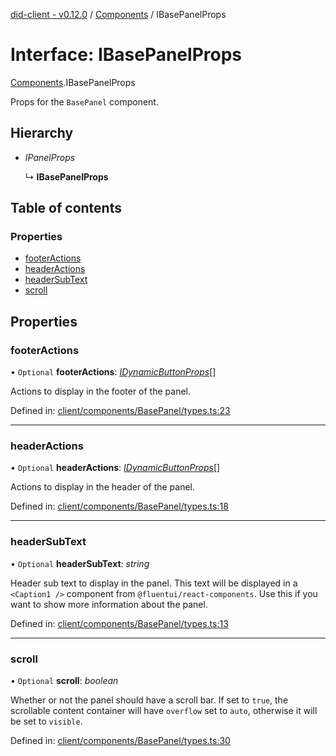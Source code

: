 [did-client - v0.12.0](../README.md) / [Components](../modules/components.md) / IBasePanelProps

# Interface: IBasePanelProps

[Components](../modules/components.md).IBasePanelProps

Props for the `BasePanel` component.

## Hierarchy

* *IPanelProps*

  ↳ **IBasePanelProps**

## Table of contents

### Properties

- [footerActions](components.ibasepanelprops.md#footeractions)
- [headerActions](components.ibasepanelprops.md#headeractions)
- [headerSubText](components.ibasepanelprops.md#headersubtext)
- [scroll](components.ibasepanelprops.md#scroll)

## Properties

### footerActions

• `Optional` **footerActions**: [*IDynamicButtonProps*](components.idynamicbuttonprops.md)[]

Actions to display in the footer of the panel.

Defined in: [client/components/BasePanel/types.ts:23](https://github.com/Puzzlepart/did/blob/dev/client/components/BasePanel/types.ts#L23)

___

### headerActions

• `Optional` **headerActions**: [*IDynamicButtonProps*](components.idynamicbuttonprops.md)[]

Actions to display in the header of the panel.

Defined in: [client/components/BasePanel/types.ts:18](https://github.com/Puzzlepart/did/blob/dev/client/components/BasePanel/types.ts#L18)

___

### headerSubText

• `Optional` **headerSubText**: *string*

Header sub text to display in the panel. This text will be
displayed in a `<Caption1 />` component from `@fluentui/react-components`.
Use this if you want to show more information about the panel.

Defined in: [client/components/BasePanel/types.ts:13](https://github.com/Puzzlepart/did/blob/dev/client/components/BasePanel/types.ts#L13)

___

### scroll

• `Optional` **scroll**: *boolean*

Whether or not the panel should have a scroll bar. If set to
`true`, the scrollable content container will have `overflow`
set to `auto`, otherwise it will be set to `visible`.

Defined in: [client/components/BasePanel/types.ts:30](https://github.com/Puzzlepart/did/blob/dev/client/components/BasePanel/types.ts#L30)
